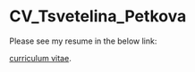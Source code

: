 # CV_Tsvetelina_Petkova

Please see my resume in the below link:

[curriculum vitae](https://nostalgic-mirzakhani-935877.netlify.app/).
